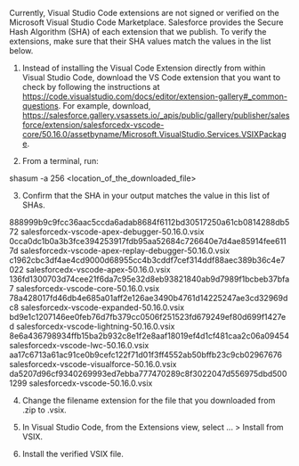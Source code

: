 Currently, Visual Studio Code extensions are not signed or verified on the
Microsoft Visual Studio Code Marketplace. Salesforce provides the Secure Hash
Algorithm (SHA) of each extension that we publish. To verify the extensions,
make sure that their SHA values match the values in the list below.

1. Instead of installing the Visual Code Extension directly from within Visual
   Studio Code, download the VS Code extension that you want to check by
   following the instructions at
   https://code.visualstudio.com/docs/editor/extension-gallery#_common-questions.
   For example, download,
   https://salesforce.gallery.vsassets.io/_apis/public/gallery/publisher/salesforce/extension/salesforcedx-vscode-core/50.16.0/assetbyname/Microsoft.VisualStudio.Services.VSIXPackage.

2. From a terminal, run:

shasum -a 256 <location_of_the_downloaded_file>

3. Confirm that the SHA in your output matches the value in this list of SHAs.

888999b9c9fcc36aac5ccda6adab8684f6112bd30517250a61cb0814288db572  salesforcedx-vscode-apex-debugger-50.16.0.vsix
0cca0dc1b0a3b3fce394253917fdb95aa52684c726640e7d4ae85914fee6117d  salesforcedx-vscode-apex-replay-debugger-50.16.0.vsix
c1962cbc3df4ae4cd9000d68955cc4b3cddf7cef314ddf88aec389b36c4e7022  salesforcedx-vscode-apex-50.16.0.vsix
136fd1300703d74cee21f6da7c95e32d8eb93821840ab9d7989f1bcbeb37bfa7  salesforcedx-vscode-core-50.16.0.vsix
78a428017fd46db4e685a01aff2e126ae3490b4761d14225247ae3cd32969dc8  salesforcedx-vscode-expanded-50.16.0.vsix
bd9e1c1207146ee0feb76d7fb379cc0506f251523fd679249ef80d699f1427ed  salesforcedx-vscode-lightning-50.16.0.vsix
8e6a436798934ffb15ba2b932c8e1f2e8aaf18019ef4d1cf481caa2c06a09454  salesforcedx-vscode-lwc-50.16.0.vsix
aa17c6713a61ac91ce0b9cefc122f71d01f3ff4552ab50bffb23c9cb02967676  salesforcedx-vscode-visualforce-50.16.0.vsix
da5207d96cf9340269993ed7ebba777470289c8f3022047d556975dbd5001299  salesforcedx-vscode-50.16.0.vsix


4. Change the filename extension for the file that you downloaded from .zip to
.vsix.

5. In Visual Studio Code, from the Extensions view, select ... > Install from
VSIX.

6. Install the verified VSIX file.

